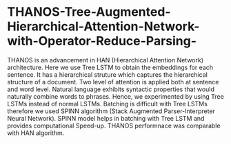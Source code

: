 # THANOS-Tree-Augmented-Hierarchical-Attention-Network-with-Operator-Reduce-Parsing-
THANOS is an advancement in HAN (Hierarchical Attention Network) architecture. 
Here we use Tree LSTM to obtain the embeddings for each sentence. It has a hierarchical struture which captures the hierarchical structure of a document.
Two level of attention is applied both at sentence and word level. Natural language exhibits syntactic properties that would naturally combine words to phrases. 
Hence, we experimented by using Tree LSTMs instead of normal LSTMs. Batching is difficult with Tree LSTMs therefore we used SPINN algorithm (Stack Augmented Parser-Interpreter Neural Network).
SPINN model helps in batching with Tree LSTM and provides computational Speed-up. THANOS performnace was comparable with HAN algorithm.

